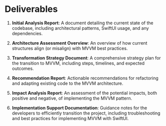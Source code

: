 # Deliverables

1. **Initial Analysis Report**: A document detailing the current state of the codebase, including architectural patterns, SwiftUI usage, and any dependencies.

2. **Architecture Assessment Overview**: An overview of how current structures align (or misalign) with MVVM best practices.

3. **Transformation Strategy Document**: A comprehensive strategy plan for the transition to MVVM, including steps, timelines, and expected outcomes.

4. **Recommendation Report**: Actionable recommendations for refactoring and adapting existing code to the MVVM architecture.

5. **Impact Analysis Report**: An assessment of the potential impacts, both positive and negative, of implementing the MVVM pattern.

6. **Implementation Support Documentation**: Guidance notes for the developers to efficiently transition the project, including troubleshooting and best practices for implementing MVVM with SwiftUI.